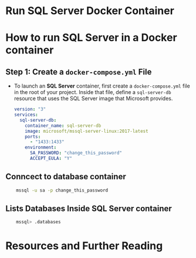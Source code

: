 # Run SQL Server Docker Container

# How to run SQL Server in a Docker container

## Step 1: Create a `docker-compose.yml` File

- To launch an **SQL Server** container, first create a `docker-compose.yml` file in the root of your project. Inside that file, define a `sql-server-db` resource that uses the SQL Server image that Microsoft provides.
  ```yml
  version: "3"
  services:
    sql-server-db:
      container_name: sql-server-db
      image: microsoft/mssql-server-linux:2017-latest
      ports:
        - "1433:1433"
      environment:
        SA_PASSWORD: "change_this_password"
        ACCEPT_EULA: "Y"
  ```

## Conncect to database container

```sh
    mssql -u sa -p change_this_password
```

## Lists Databases Inside SQL Server container

```sh
    mssql> .databases
```

# Resources and Further Reading
